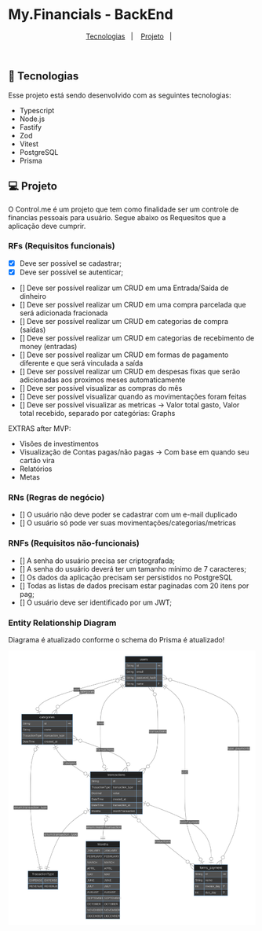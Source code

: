 # My.Financials - BackEnd

<p align="center">
  <a href="#-tecnologias">Tecnologias</a>&nbsp;&nbsp;&nbsp;|&nbsp;&nbsp;&nbsp;
  <a href="#-projeto">Projeto</a>&nbsp;&nbsp;&nbsp;|&nbsp;&nbsp;&nbsp;
</p>

<br>

## 🚀 Tecnologias

Esse projeto está sendo desenvolvido com as seguintes tecnologias:

- Typescript
- Node.js
- Fastify
- Zod
- Vitest
- PostgreSQL
- Prisma

## 💻 Projeto

O Control.me é um projeto que tem como finalidade ser um controle de financias pessoais para usuário. Segue abaixo os Requesitos que a aplicação deve cumprir.

### RFs (Requisitos funcionais)

- [X] Deve ser possível se cadastrar;
- [X] Deve ser possível se autenticar;
- [] Deve ser possível realizar um CRUD em uma Entrada/Saída de dinheiro
- [] Deve ser possível realizar um CRUD em uma compra parcelada que será adicionada fracionada
- [] Deve ser possível realizar um CRUD em categorias de compra (saídas)
- [] Deve ser possível realizar um CRUD em categorias de recebimento de money (entradas)
- [] Deve ser possível realizar um CRUD em formas de pagamento diferente e que será vinculada a saída
- [] Deve ser possível realizar um CRUD em despesas fixas que serão adicionadas aos proximos meses automaticamente
- [] Deve ser possível visualizar as compras do mês
- [] Deve ser possível visualizar quando as movimentações foram feitas
- [] Deve ser possível visualizar as metricas -> Valor total gasto, Valor total recebido, separado por categórias: Graphs

EXTRAS after MVP:
- Visões de investimentos
- Visualização de Contas pagas/não pagas -> Com base em quando seu cartão vira
- Relatórios
- Metas

### RNs (Regras de negócio)

- [] O usuário não deve poder se cadastrar com um e-mail duplicado
- [] O usuário só pode ver suas movimentações/categorias/metricas

### RNFs (Requisitos não-funcionais)

- [] A senha do usuário precisa ser criptografada;
- [] A senha do usuário deverá ter um tamanho mínimo de 7 caracteres;
- [] Os dados da aplicação	precisam ser persistidos no PostgreSQL
- [] Todas as listas de dados precisam estar paginadas com 20 itens por pag;
- [] O usuário deve ser identificado por um JWT;

###  Entity Relationship Diagram
Diagrama é atualizado conforme o schema do Prisma é atualizado!

![ERD Image]

[ERD Image]: prisma/ERD.svg